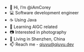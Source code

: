 - 👋 Hi, I’m @iAmCorey
- 💻 Software development engineer
- ☕️ Using Java
- 📱 Learning AIGC related
- 📷 Interested in photography
- 📍 Living in Shenzhen, China
- 📫 Reach me - qiuyu@qiuyu.dev

<!---
iAmCorey/iAmCorey is a ✨ special ✨ repository because its `README.md` (this file) appears on your GitHub profile.
You can click the Preview link to take a look at your changes.
--->
